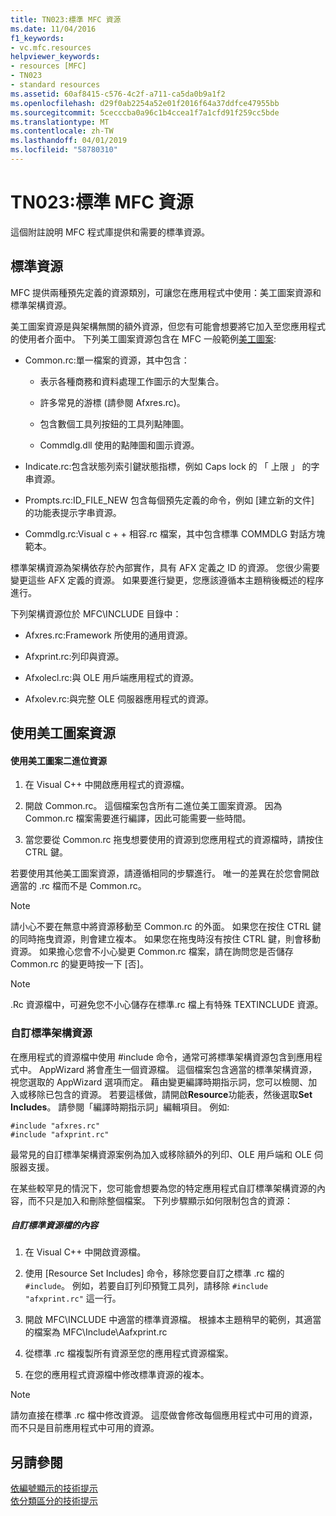 ```yaml
---
title: TN023:標準 MFC 資源
ms.date: 11/04/2016
f1_keywords:
- vc.mfc.resources
helpviewer_keywords:
- resources [MFC]
- TN023
- standard resources
ms.assetid: 60af8415-c576-4c2f-a711-ca5da0b9a1f2
ms.openlocfilehash: d29f0ab2254a52e01f2016f64a37ddfce47955bb
ms.sourcegitcommit: 5cecccba0a96c1b4ccea1f7a1cfd91f259cc5bde
ms.translationtype: MT
ms.contentlocale: zh-TW
ms.lasthandoff: 04/01/2019
ms.locfileid: "58780310"
---
```

# <a name="tn023-standard-mfc-resources"></a>TN023:標準 MFC 資源

這個附註說明 MFC 程式庫提供和需要的標準資源。

## <a name="standard-resources"></a>標準資源

MFC 提供兩種預先定義的資源類別，可讓您在應用程式中使用：美工圖案資源和標準架構資源。

美工圖案資源是與架構無關的額外資源，但您有可能會想要將它加入至您應用程式的使用者介面中。 下列美工圖案資源包含在 MFC 一般範例[美工圖案](../overview/visual-cpp-samples.md):

- Common.rc:單一檔案的資源，其中包含：

   - 表示各種商務和資料處理工作圖示的大型集合。

   - 許多常見的游標 (請參閱 Afxres.rc)。

   - 包含數個工具列按鈕的工具列點陣圖。

   - Commdlg.dll 使用的點陣圖和圖示資源。

- Indicate.rc:包含狀態列索引鍵狀態指標，例如 Caps lock 的 「 上限 」 的字串資源。

- Prompts.rc:ID_FILE_NEW 包含每個預先定義的命令，例如 [建立新的文件] 的功能表提示字串資源。

- Commdlg.rc:Visual c + + 相容.rc 檔案，其中包含標準 COMMDLG 對話方塊範本。

標準架構資源為架構依存於內部實作，具有 AFX 定義之 ID 的資源。 您很少需要變更這些 AFX 定義的資源。 如果要進行變更，您應該遵循本主題稍後概述的程序進行。

下列架構資源位於 MFC\INCLUDE 目錄中：

- Afxres.rc:Framework 所使用的通用資源。

- Afxprint.rc:列印與資源。

- Afxolecl.rc:與 OLE 用戶端應用程式的資源。

- Afxolev.rc:與完整 OLE 伺服器應用程式的資源。

## <a name="using-clip-art-resources"></a>使用美工圖案資源

#### <a name="to-use-a-clip-art-binary-resource"></a>使用美工圖案二進位資源

1. 在 Visual C++ 中開啟應用程式的資源檔。

1. 開啟 Common.rc。 這個檔案包含所有二進位美工圖案資源。 因為 Common.rc 檔案需要進行編譯，因此可能需要一些時間。

1. 當您要從 Common.rc 拖曳想要使用的資源到您應用程式的資源檔時，請按住 CTRL 鍵。

若要使用其他美工圖案資源，請遵循相同的步驟進行。 唯一的差異在於您會開啟適當的 .rc 檔而不是 Common.rc。

> [!NOTE]
>  請小心不要在無意中將資源移動至 Common.rc 的外面。 如果您在按住 CTRL 鍵的同時拖曳資源，則會建立複本。 如果您在拖曳時沒有按住 CTRL 鍵，則會移動資源。 如果擔心您會不小心變更 Common.rc 檔案，請在詢問您是否儲存 Common.rc 的變更時按一下 [否]。

> [!NOTE]
>  .Rc 資源檔中，可避免您不小心儲存在標準.rc 檔上有特殊 TEXTINCLUDE 資源。

### <a name="customizing-standard-framework-resources"></a>自訂標準架構資源

在應用程式的資源檔中使用 #include 命令，通常可將標準架構資源包含到應用程式中。 AppWizard 將會產生一個資源檔。 這個檔案包含適當的標準架構資源，視您選取的 AppWizard 選項而定。 藉由變更編譯時期指示詞，您可以檢閱、加入或移除已包含的資源。 若要這樣做，請開啟**Resource**功能表，然後選取**Set Includes**。 請參閱「編譯時期指示詞」編輯項目。 例如: 

```
#include "afxres.rc"
#include "afxprint.rc"
```

最常見的自訂標準架構資源案例為加入或移除額外的列印、OLE 用戶端和 OLE 伺服器支援。

在某些較罕見的情況下，您可能會想要為您的特定應用程式自訂標準架構資源的內容，而不只是加入和刪除整個檔案。 下列步驟顯示如何限制包含的資源：

##### <a name="to-customize-the-contents-of-a-standard-resource-file"></a>自訂標準資源檔的內容

1. 在 Visual C++ 中開啟資源檔。

1. 使用 [Resource Set Includes] 命令，移除您要自訂之標準 .rc 檔的 `#include`。 例如，若要自訂列印預覽工具列，請移除 `#include "afxprint.rc"` 這一行。

1. 開啟 MFC\INCLUDE 中適當的標準資源檔。 根據本主題稍早的範例，其適當的檔案為 MFC\Include\Aafxprint.rc

1. 從標準 .rc 檔複製所有資源至您的應用程式資源檔案。

1. 在您的應用程式資源檔中修改標準資源的複本。

> [!NOTE]
>  請勿直接在標準 .rc 檔中修改資源。 這麼做會修改每個應用程式中可用的資源，而不只是目前應用程式中可用的資源。

## <a name="see-also"></a>另請參閱

[依編號顯示的技術提示](../mfc/technical-notes-by-number.md)<br/>
[依分類區分的技術提示](../mfc/technical-notes-by-category.md)

